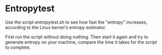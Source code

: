 # Entropytest

Use the script entropytest.sh to see how fast the "entropy" increases,
according to the Linux kernel's entropy estimator.

First run the script without doing nothing. Then start it again and try
to generate entropy on your machine, compare the time it takes for the
script to complete.
